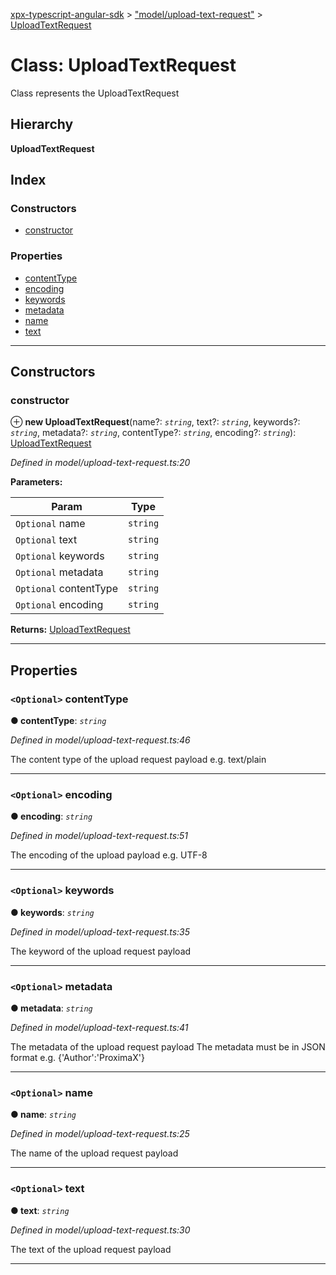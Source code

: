 [xpx-typescript-angular-sdk](../README.md) > ["model/upload-text-request"](../modules/_model_upload_text_request_.md) > [UploadTextRequest](../classes/_model_upload_text_request_.uploadtextrequest.md)

# Class: UploadTextRequest

Class represents the UploadTextRequest

## Hierarchy

**UploadTextRequest**

## Index

### Constructors

* [constructor](_model_upload_text_request_.uploadtextrequest.md#constructor)

### Properties

* [contentType](_model_upload_text_request_.uploadtextrequest.md#contenttype)
* [encoding](_model_upload_text_request_.uploadtextrequest.md#encoding)
* [keywords](_model_upload_text_request_.uploadtextrequest.md#keywords)
* [metadata](_model_upload_text_request_.uploadtextrequest.md#metadata)
* [name](_model_upload_text_request_.uploadtextrequest.md#name)
* [text](_model_upload_text_request_.uploadtextrequest.md#text)

---

## Constructors

<a id="constructor"></a>

###  constructor

⊕ **new UploadTextRequest**(name?: *`string`*, text?: *`string`*, keywords?: *`string`*, metadata?: *`string`*, contentType?: *`string`*, encoding?: *`string`*): [UploadTextRequest](_model_upload_text_request_.uploadtextrequest.md)

*Defined in model/upload-text-request.ts:20*

**Parameters:**

| Param | Type |
| ------ | ------ |
| `Optional` name | `string` |
| `Optional` text | `string` |
| `Optional` keywords | `string` |
| `Optional` metadata | `string` |
| `Optional` contentType | `string` |
| `Optional` encoding | `string` |

**Returns:** [UploadTextRequest](_model_upload_text_request_.uploadtextrequest.md)

___

## Properties

<a id="contenttype"></a>

### `<Optional>` contentType

**● contentType**: *`string`*

*Defined in model/upload-text-request.ts:46*

The content type of the upload request payload e.g. text/plain

___
<a id="encoding"></a>

### `<Optional>` encoding

**● encoding**: *`string`*

*Defined in model/upload-text-request.ts:51*

The encoding of the upload payload e.g. UTF-8

___
<a id="keywords"></a>

### `<Optional>` keywords

**● keywords**: *`string`*

*Defined in model/upload-text-request.ts:35*

The keyword of the upload request payload

___
<a id="metadata"></a>

### `<Optional>` metadata

**● metadata**: *`string`*

*Defined in model/upload-text-request.ts:41*

The metadata of the upload request payload The metadata must be in JSON format e.g. {'Author':'ProximaX'}

___
<a id="name"></a>

### `<Optional>` name

**● name**: *`string`*

*Defined in model/upload-text-request.ts:25*

The name of the upload request payload

___
<a id="text"></a>

### `<Optional>` text

**● text**: *`string`*

*Defined in model/upload-text-request.ts:30*

The text of the upload request payload

___

